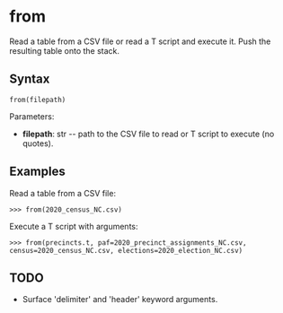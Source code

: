 # from

Read a table from a CSV file or read a T script and execute it.
Push the resulting table onto the stack.

## Syntax

`from(filepath)`

Parameters:

- **filepath**: str -- path to the CSV file to read or T script to execute (no quotes).

## Examples

Read a table from a CSV file:

`>>> from(2020_census_NC.csv)`

Execute a T script with arguments:

`>>> from(precincts.t, paf=2020_precinct_assignments_NC.csv, census=2020_census_NC.csv, elections=2020_election_NC.csv)`

## TODO

- Surface 'delimiter' and 'header' keyword arguments.
